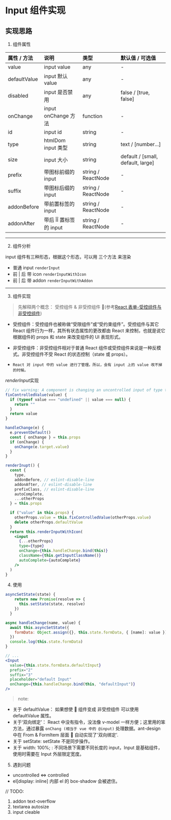 # Input 组件实现

## 实现思路

1.  组件属性

| 属性 / 方法  | 说明                   | 类型               | 默认值 / 可选值                   |
| :----------- | :--------------------- | :----------------- | :-------------------------------- |
| value        | input value            | any                | -                                 |
| defaultValue | input 默认 value       | any                | -                                 |
| disabled     | input 是否禁用         | any                | false / [true, false]             |
| onChange     | input onChange 方法    | function           | -                                 |
| id           | input id               | string             | -                                 |
| type         | htmlDom input 类型     | string             | text / [number...]                |
| size         | input 大小             | string             | default / [small, default, large] |
| prefix       | 带图标前缀的 input     | string / ReactNode | -                                 |
| suffix       | 带图标后缀的 input     | string / ReactNode | -                                 |
| addonBefore  | 带前置标签的 input     | string / ReactNode | -                                 |
| addonAfter   | 带后 ÎÎ 置标签的 input | string / ReactNode | -                                 |

---

2.  组件分析

input 组件有三种形态，根据这个形态，可以用 三个方法 来渲染

* 普通 input
  `renderInput`
* 前 | 后 带 icon
  `renderInputWithIcon`
* 前 | 后 带 addon
  `renderInputWithAddon`

---

3.  组件实现

> 先解释两个概念： 受控组件 & 非受控组件 (参考[React 表单-受控组件与非受控组件](https://itbilu.com/javascript/react/4ki9qFFqg.html))

* 受控组件：受控组件也被称做“受限组件”或“受约束组件”。受控组件与其它 React 组件行为一样，其所有状态属性的更改都由 React 来控制，也就是说它根据组件的 props 和 state 来改变组件的 UI 表现形式。

* 非受控组件：非受控组件相对于普通 React 组件或受控组件来说是一种反模式。非受控组件不受 React 的状态控制（state 或 props）。

* `React 对 input 中的 value 进行了管理。所以，会有 input 上的 value 改不掉的时候。`

*renderInput*实现

```jsx
// fix warning: A component is changing an uncontrolled input of type text to be controlled. ...
fixControlledValue(value) {
  if (typeof value === "undefined" || value === null) {
    return ""
  }
  return value
}

handleChange(e) {
  e.preventDefault()
  const { onChange } = this.props
  if (onChange) {
    onChange(e.target.value)
  }
}

renderInupt() {
  const {
    type,
    addonBefore, // eslint-disable-line
    addonAfter, // eslint-disable-line
    prefixClass, // eslint-disable-line
    autoComplete,
    ...otherProps
  } = this.props

  if ("value" in this.props) {
    otherProps.value = this.fixControlledValue(otherProps.value)
    delete otherProps.defaultValue
  }
  return this.renderInputWithIcon(
    <input
      {...otherProps}
      type={type}
      onChange={this.handleChange.bind(this)}
      className={this.getInputClassName()}
      autoComplete={autoComplete}
    />
  )
}
```

4.  使用

```jsx
asyncSetState(state) {
    return new Promise(resolve => {
      this.setState(state, resolve)
    })
  }

async handleChange(name, value) {
  await this.asyncSetState({
    formData: Object.assign({}, this.state.formData, { [name]: value })
  })
  console.log(this.state.formData)
}

// ...
<Input
  value={this.state.formData.defaultInput}
  prefix="2"
  suffix="3"
  placeholder="default Input"
  onChange={this.handleChange.bind(this, "defaultInput")}
/>
```

> note:

* 关于 defaultValue： 如果想使  组件变成 非受控组件 可以使用 defaultValue 属性。
* 关于‘双向绑定’： React 中没有指令，没法像 v-model 一样方便；这里用的笨方法，通过暴露 `onChang (相当于 vue 中的 @input)` 处理数据。ant-design 中在 From & FormItem 层面  自动实现了'双向绑定'.
* 关于 setState: setState 不是同步操作。
* 关于 width: 100%; : 不同场景下需要不同长度的 input，Input 是基础组件，使用时需要在 Input 外层限定宽度。

5.  遇到问题

* uncontrolled <=> controlled
* el[display: inline] 内部 el 的 box-shadow 会被遮住。

// TODO:

1. addon text-overflow
2. textarea autosize
3. input cleable
